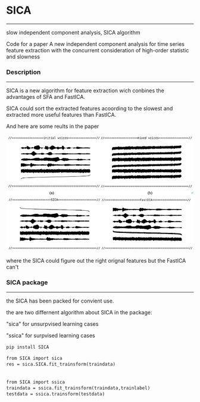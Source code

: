 # SICA
----------------------------------
slow independent component analysis, SICA algorithm

Code for a paper
A new independent component analysis for time series feature extraction with the concurrent 
consideration of high-order statistic and slowness

### Description
----------------------------------
SICA is a new algorithm for feature extraction wich conbines the advantages of SFA and FastICA.

SICA could sort the extracted features acoording to the slowest and extracted more useful features
than FastICA.

And here are some reults in the paper

![](https://github.com/LiangjunFeng/SICA/blob/master/results/%E5%B1%8F%E5%B9%95%E5%BF%AB%E7%85%A7%202018-04-21%20%E4%B8%8B%E5%8D%887.13.42.png)



where the SICA could figure out the right orignal features but the FastICA can't

### SICA package
-------------------------------------
the SICA has been packed for convient use.

the are two differnent algorithm about SICA in the package:

"sica" for unsurpvised learning cases

"ssica" for surpvised learning cases

``` 
pip install SICA
```

``` 
from SICA import sica
res = sica.SICA.fit_trainsform(traindata)


from SICA import ssica
traindata = ssica.fit_trainsform(traindata,trainlabel)
testdata = ssica.trainsform(testdata)
```




